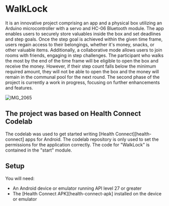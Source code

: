# WalkLock

It is an innovative project comprising an app and a physical box utilizing an Arduino microcontroller with a servo and HC-06 Bluetooth module. The app enables users to securely store valuables inside the box and set deadlines and step goals. Once the step goal is achieved within the given time frame, users regain access to their belongings, whether it's money, snacks, or other valuable items. Additionally, a collaborative mode allows users to join rooms with friends, engaging in step challenges. The participant who walks the most by the end of the time frame will be eligible to open the box and receive the money. However, if their step count falls below the minimum required amount, they will not be able to open the box and the money will remain in the communal pool for the next round. The second phase of the project is currently a work in progress, focusing on further enhancements and features. 

![IMG_2065](https://github.com/nargizas/walklock/assets/33620962/c2812be1-f47e-4f02-bcb1-4f7c3f5c1e29)


## The project was based on Health Connect Codelab

The codelab was used to get started writing [Health Connect][health-connect] apps for Android. The codelab repository is only used to set the permissions for the application correctly. The code for "WalkLock" is contained in the "start" module. 

## Setup

You will need:

*   An Android device or emulator running API level 27 or greater
*   The [Health Connect APK][health-connect-apk] installed on the device or emulator

